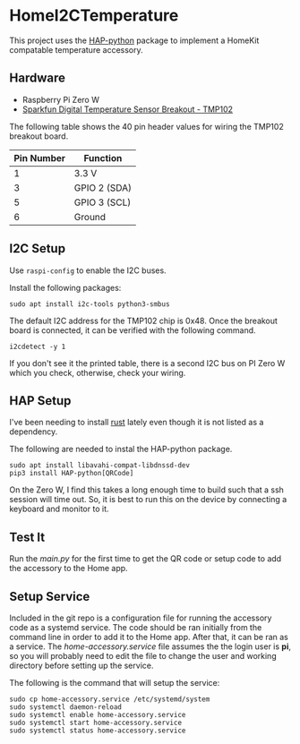 # HomeI2CTemperature

This project uses the [HAP-python](https://github.com/ikalchev/HAP-python) package 
to implement a HomeKit compatable temperature accessory.

## Hardware
- Raspberry Pi Zero W
- [Sparkfun Digital Temperature Sensor Breakout - TMP102](https://www.sparkfun.com/products/13314)

The following table shows the 40 pin header values for wiring the TMP102 breakout board.

| Pin Number | Function |
| --- | --- |
| 1 | 3.3 V |
| 3 | GPIO 2 (SDA) |
| 5 | GPIO 3 (SCL) |
| 6 | Ground |

## I2C Setup

Use `raspi-config` to enable the I2C buses.

Install the following packages:

`sudo apt install i2c-tools python3-smbus`

The default I2C address for the TMP102 chip is 0x48. Once the breakout board is connected, 
it can be verified with the following command.

`i2cdetect -y 1`

If you don't see it the printed table, there is a second I2C bus on PI Zero W which you 
check, otherwise, check your wiring.

## HAP Setup

I've been needing to install [rust](https://www.rust-lang.org/) lately even though
it is not listed as a dependency.

The following are needed to instal the HAP-python package. 

```
sudo apt install libavahi-compat-libdnssd-dev
pip3 install HAP-python[QRCode]
```

On the Zero W, I find this takes a long enough time to build such that a ssh session will 
time out. So, it is best to run this on the device by connecting a keyboard and monitor to it.

## Test It

Run the _main.py_ for the first time to get the QR code or setup code to add the accessory
to the Home app.

## Setup Service

Included in the git repo is a configuration file for running the accessory code 
as a systemd service. The code should be ran initially from the command line in order
to add it to the Home app. After that, it can be ran as a service. The _home-accessory.service_
file assumes the the login user is __pi__, so you will probably need to edit the file to change
the user and working directory before setting up the service.

The following is the command that will setup the service:

```
sudo cp home-accessory.service /etc/systemd/system
sudo systemctl daemon-reload 
sudo systemctl enable home-accessory.service
sudo systemctl start home-accessory.service
sudo systemctl status home-accessory.service
```